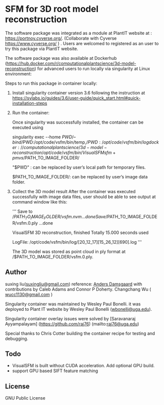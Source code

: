 # SFM for 3D root model reconstruction

The software package was integrated as a module at PlantIT website at : https://portnoy.cyverse.org/.
(Collaborate with Cyverse https://www.cyverse.org/ ) . Users are welcomed to registered as an user to try this package via PlantIT website. 

The software package was also available at Dockerhub (https://hub.docker.com/r/computationalplantscience/3d-model-reconstruction) for advanced users to run locally via singularity at Linux environment: 


Steps to run this package in container locally:
 
1. Install singularity container version 3.6 following the instruction at https://sylabs.io/guides/3.6/user-guide/quick_start.html#quick-installation-steps

2. Run the container:

   Once singularity was successfully installed, the container can be executed using 

   singularity exec --home  $PWD/  –bind  /$PWD:/opt/code/vsfm/bin/temp,/$PWD:/opt/code/vsfm/bin/log docker://computationalplantscience 
   /3d-model-reconstruction /opt/code/vsfm/bin/VisualSFM  sfm+pmvs  /$PATH_TO_IMAGE_FOLDER/

   "$PWD" : can be replaced by user’s local path for temporary files.

    $PATH_TO_IMAGE_FOLDER/:  can be replaced by user’s image data folder. 

3. Collect the 3D model result
   After the container was executed successfully with image data files, user should be able to see output at command window like this:

   '''
   Save to /$PATH_TO_IMAGE_FOLDER/vsfm.nvm ... done
   Save /$PATH_TO_IMAGE_FOLDER/vsfm.0.ply ...done

   VisualSFM 3D reconstruction, finished
   Totally 15.000 seconds used

   LogFile: /opt/code/vsfm/bin/log/[20_12_17][15_26_12][690].log
   '''

   The 3D model was stored as point cloud in ply format at /$PATH_TO_IMAGE_FOLDER/vsfm.0.ply.



## Author
suxing liu(suxingliu@gmail.com)
reference:
[Anders Damsgaard](mailto:adamsgaard@ucsd.edu) with contributions by Caleb Adams
and Connor P Doherty.
Changchang Wu ( wucc1130@gmail.com )

Singularity container was maintained by Wesley Paul Bonelli. it was deployed to Plant IT website by Wesley Paul Bonelli (wbonelli@uga.edu).

Singularity container overlay issues were solved by [Saravanaraj Ayyampalayam] (https://github.com/raj76) (mailto:raj76@uga.edu)

Special thanks to Chris Cotter building the container recipe for testing and debugging.

## Todo
- VisualSFM is built without CUDA acceleration. Add optional GPU build.
- support GPU based SIFT feature matching

## License
GNU Public License
